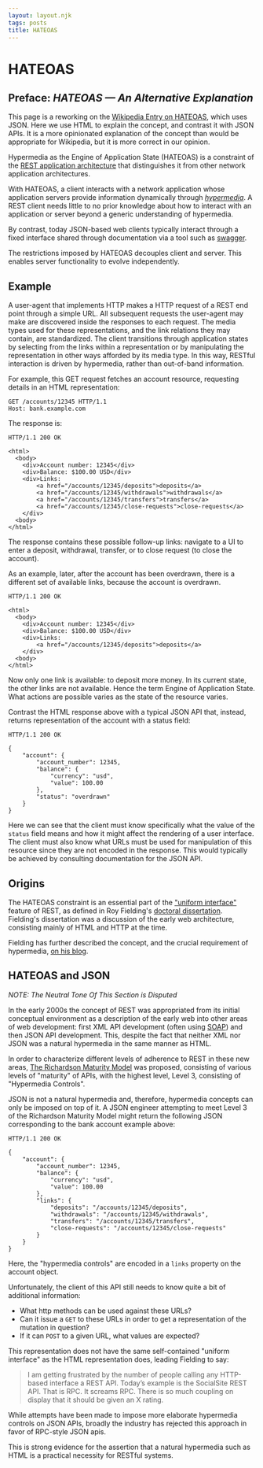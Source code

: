 ```yaml
---
layout: layout.njk
tags: posts
title: HATEOAS
---
```


<link rel="preconnect" href="https://fonts.googleapis.com">
<link rel="preconnect" href="https://fonts.gstatic.com" crossorigin>
<link href="https://fonts.googleapis.com/css2?family=Lexend+Zetta:wght@900&display=swap&text=HATEOAS" rel="stylesheet">
<link href="https://fonts.googleapis.com/css2?family=Lexend+Zetta:wght@900&display=swap" rel="stylesheet"> 
<link href="https://fonts.googleapis.com/css2?family=Source+Serif+Pro:ital,wght@0,400;0,600;0,700;1,400;1,700&display=swap" rel="stylesheet"> 

# HATEOAS

<section>

## Preface: _HATEOAS &mdash; An Alternative Explanation_

This page is a reworking on the [Wikipedia Entry on HATEOAS](https://en.wikipedia.org/wiki/HATEOAS), which uses JSON.
Here we use HTML to explain the concept, and contrast it with JSON APIs.  It is a more opinionated explanation of the
concept than would be appropriate for Wikipedia, but it is more correct in our opinion.

</section>

Hypermedia as the Engine of Application State (HATEOAS) is a constraint of the [REST application architecture](https://en.wikipedia.org/wiki/Representational_state_transfer) that distinguishes it from other network application architectures.

With HATEOAS, a client interacts with a network application whose application servers provide information dynamically through [*hypermedia*](https://en.wikipedia.org/wiki/Hypermedia). A REST client needs little to no prior knowledge about how to interact with an application or server beyond a generic understanding of hypermedia.

By contrast, today JSON-based web clients typically interact through a fixed interface shared through documentation via a tool
such as [swagger](https://swagger.io/). 

The restrictions imposed by HATEOAS decouples client and server. This enables server functionality to evolve independently.

## Example

A user-agent that implements HTTP makes a HTTP request of a REST end point through a simple URL. All subsequent requests the user-agent may make are discovered inside the responses to each request. The media types used for these representations, and the link relations they may contain, are standardized. The client transitions through application states by selecting from the links within a representation or by manipulating the representation in other ways afforded by its media type. In this way, RESTful interaction is driven by hypermedia, rather than out-of-band information.

For example, this GET request fetches an account resource, requesting details in an HTML representation:

```http request
GET /accounts/12345 HTTP/1.1
Host: bank.example.com
```
The response is:

```http request
HTTP/1.1 200 OK

<html>
  <body>
    <div>Account number: 12345</div>
    <div>Balance: $100.00 USD</div>
    <div>Links:
        <a href="/accounts/12345/deposits">deposits</a>
        <a href="/accounts/12345/withdrawals">withdrawals</a>
        <a href="/accounts/12345/transfers">transfers</a>
        <a href="/accounts/12345/close-requests">close-requests</a>
    </div>
  <body>
</html>
```

The response contains these possible follow-up links: navigate to a UI to enter a deposit, withdrawal, transfer, or to close request (to close the account).

As an example, later, after the account has been overdrawn, there is a different set of available links, because the account is overdrawn.

```http request
HTTP/1.1 200 OK

<html>
  <body>
    <div>Account number: 12345</div>
    <div>Balance: $100.00 USD</div>
    <div>Links:
        <a href="/accounts/12345/deposits">deposits</a>
    </div>
  <body>
</html>
```

Now only one link is available: to deposit more money. In its current state, the other links are not available. Hence the term Engine of Application State. What actions are possible varies as the state of the resource varies.

Contrast the HTML response above with a typical JSON API that, instead, returns representation of the account with a status field:

```http request
HTTP/1.1 200 OK

{
    "account": {
        "account_number": 12345,
        "balance": {
            "currency": "usd",
            "value": 100.00
        },
        "status": "overdrawn"
    }
}
```

Here we can see that the client must know specifically what the value of the `status` field means and how it might affect
the rendering of a user interface.  The client must also know what URLs must be used for manipulation of this resource
since they are not encoded in the response.  This would typically be achieved by consulting documentation for the JSON
API.

## Origins

The HATEOAS constraint is an essential part of the ["uniform interface"](https://en.wikipedia.org/wiki/Representational_state_transfer#Uniform_interface) feature of REST, as defined in Roy Fielding's [doctoral dissertation](https://www.ics.uci.edu/~fielding/pubs/dissertation/top.htm). Fielding's dissertation was a discussion of the
early web architecture, consisting mainly of HTML and HTTP at the time.

Fielding has further described the concept, and the crucial requirement of hypermedia, [on his blog](https://roy.gbiv.com/untangled/2008/rest-apis-must-be-hypertext-driven).

## HATEOAS and JSON

*NOTE: The Neutral Tone Of This Section is Disputed*

In the early 2000s the concept of REST was appropriated from its initial conceptual environment as a description of the early web into other areas of web development: first XML API development (often using [SOAP](https://en.wikipedia.org/wiki/SOAP)) and then JSON API development.  This, despite the fact that neither XML nor JSON was a natural hypermedia in the same manner as HTML.

In order to characterize different levels of adherence to REST in these new areas, [The Richardson Maturity Model](https://en.wikipedia.org/wiki/Richardson_Maturity_Model) was proposed, consisting of various levels of "maturity" of APIs, with the highest level,
Level 3, consisting of "Hypermedia Controls".

JSON is not a natural hypermedia and, therefore, hypermedia concepts can only be imposed on top of it.  A JSON engineer
attempting to meet Level 3 of the Richardson Maturity Model might return the following JSON corresponding to the
bank account example above:

```http request
HTTP/1.1 200 OK

{
    "account": {
        "account_number": 12345,
        "balance": {
            "currency": "usd",
            "value": 100.00
        },
        "links": {
            "deposits": "/accounts/12345/deposits",
            "withdrawals": "/accounts/12345/withdrawals",
            "transfers": "/accounts/12345/transfers",
            "close-requests": "/accounts/12345/close-requests"
        }
    }
}
```

Here, the "hypermedia controls" are encoded in a `links` property on the account object.

Unfortunately, the client of this API still needs to know quite a bit of additional information: 

* What http methods can be used against these URLs?
* Can it issue a `GET` to these URLs in order to get a representation of the mutation in question?
* If it can `POST` to a given URL, what values are expected?

This representation does not have the same self-contained "uniform interface" as the HTML representation does, leading
Fielding to say:

> I am getting frustrated by the number of people calling any HTTP-based interface a REST API. Today’s example is the SocialSite REST API. That is RPC. It screams RPC. There is so much coupling on display that it should be given an X rating.

While attempts have been made to impose more elaborate hypermedia controls on JSON APIs, broadly the industry has rejected
this approach in favor of RPC-style JSON apis.  

This is strong evidence for the assertion that a natural hypermedia such as HTML is a practical
necessity for RESTful systems.

<style>
  .content {
    font-family: 'Source Serif Pro', serif;
    text-align: justify;
    hyphens: auto;
    margin-bottom: 3em;
  }

  .content h1 {
    font-family: 'Lexend Zetta', Haettenschweiler, Impact, sans-serif;
    margin: 16px;
    font-size: min(10vw, 6em);
    line-height: 1em;
    margin-bottom: 5rem;
    text-align: center;
  }

  .content section:after {
    content: '< / >';
    content: '< / >' / '';
    display: block;
    margin-bottom: 32px;
    text-align: center;
    color: #aaa;
    font-weight: bold;
    letter-spacing: .5em;
  }

  .content h2 {
    font-size: 1em;
    margin: 16px;
    margin-top: 32px;
    text-transform: uppercase;
    letter-spacing: .1em;
    text-align: center;
  }
    .content h2 em {
      text-transform: none;
      letter-spacing: 0;
    }

  .content pre, .content code {
    background: none;
    padding: none;
    color: black;
    text-shadow: none;
    font-weight: inherit;
  }

  .content code {
    filter: brightness(.8);
  }

  .content pre {
    padding: 0 1em;
    scrollbar-width: thin;
    scrollbar-color: #aaa transparent;
    background: #f5f5f5;
    margin: 16px 32px !important;
    border-radius: 0;
  }

  .content a {
    font-variant: all-small-caps;
    letter-spacing: .08em;
    font-weight: 600;
  }

  .content blockquote {
    border: none;
    font-style: italic;
    font-size: 1.1em;
  }
</style>
